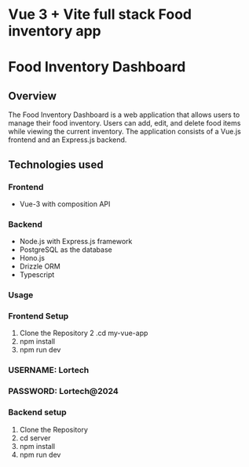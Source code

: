 # Vue 3 + Vite full stack Food inventory app

# Food Inventory Dashboard
## Overview
The Food Inventory Dashboard is a web application that allows users to manage their food inventory. Users can add, edit, and delete food items while viewing the current inventory. The application consists of a Vue.js frontend and an Express.js backend.

## Technologies used

### Frontend  
* Vue-3 with composition API

### Backend
* Node.js with Express.js framework
* PostgreSQL as the database
* Hono.js
* Drizzle ORM
* Typescript

 ### Usage

### Frontend Setup
1. Clone the Repository
2 .cd my-vue-app
3. npm install
4. npm run dev

 ### USERNAME: Lortech
 ### PASSWORD: Lortech@2024


### Backend setup
1. Clone the Repository
2. cd server
3. npm install
4. npm run dev
